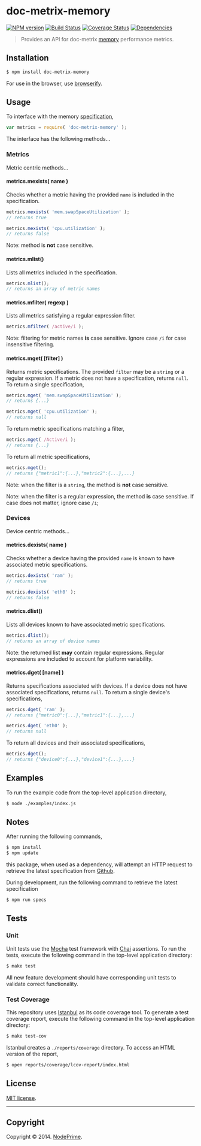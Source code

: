 doc-metrix-memory
===
[![NPM version][npm-image]][npm-url] [![Build Status][travis-image]][travis-url] [![Coverage Status][coveralls-image]][coveralls-url] [![Dependencies][dependencies-image]][dependencies-url]

> Provides an API for doc-metrix [memory](https://github.com/doc-metrix/memory) performance metrics.


## Installation

``` bash
$ npm install doc-metrix-memory
```

For use in the browser, use [browserify](https://github.com/substack/node-browserify).


## Usage

To interface with the memory [specification](https://github.com/doc-metrix/memory),

``` javascript
var metrics = require( 'doc-metrix-memory' );
```

The interface has the following methods...


### Metrics

Metric centric methods...


#### metrics.mexists( name )

Checks whether a metric having the provided `name` is included in the specification.

``` javascript
metrics.mexists( 'mem.swapSpaceUtilization' );
// returns true

metrics.mexists( 'cpu.utilization' );
// returns false
```

Note: method is __not__ case sensitive.


#### metrics.mlist()

Lists all metrics included in the specification.

``` javascript
metrics.mlist();
// returns an array of metric names
```


#### metrics.mfilter( regexp )

Lists all metrics satisfying a regular expression filter.

``` javascript
metrics.mfilter( /active/i );
```

Note: filtering for metric names __is__ case sensitive. Ignore case `/i` for case insensitive filtering.


#### metrics.mget( [filter] )

Returns metric specifications. The provided `filter` may be a `string` or a regular expression. If a metric does not have a specification, returns `null`. To return a single specification,

``` javascript
metrics.mget( 'mem.swapSpaceUtilization' );
// returns {...}

metrics.mget( 'cpu.utilization' );
// returns null
```

To return metric specifications matching a filter,

``` javascript
metrics.mget( /Active/i );
// returns {...}
```

To return all metric specifications,

``` javascript
metrics.mget();
// returns {"metric1":{...},"metric2":{...},...}
```

Note: when the filter is a `string`, the method is __not__ case sensitive.

Note: when the filter is a regular expression, the method __is__ case sensitive. If case does not matter, ignore case `/i`;


### Devices

Device centric methods...


#### metrics.dexists( name )

Checks whether a device having the provided `name` is known to have associated metric specifications.

``` javascript
metrics.dexists( 'ram' );
// returns true

metrics.dexists( 'eth0' );
// returns false
```

#### metrics.dlist()

Lists all devices known to have associated metric specifications.

``` javascript
metrics.dlist();
// returns an array of device names
```

Note: the returned list __may__ contain regular expressions. Regular expressions are included to account for platform variability.


#### metrics.dget( [name] )

Returns specifications associated with devices. If a device does not have associated specifications, returns `null`. To return a single device's specifications,

``` javascript
metrics.dget( 'ram' );
// returns {"metric0":{...},"metric1":{...},...}

metrics.dget( 'eth0' );
// returns null
```

To return all devices and their associated specifications,

``` javascript
metrics.dget();
// returns {"device0":{...},"device1":{...},...}
```



## Examples

To run the example code from the top-level application directory,

``` bash
$ node ./examples/index.js
```


## Notes

After running the following commands,

``` bash
$ npm install
$ npm update
```

this package, when used as a dependency, will attempt an HTTP request to retrieve the latest specification from [Github](https://github.com/doc-metrix/memory).

During development, run the following command to retrieve the latest specification

``` bash
$ npm run specs
```



## Tests

### Unit

Unit tests use the [Mocha](http://visionmedia.github.io/mocha) test framework with [Chai](http://chaijs.com) assertions. To run the tests, execute the following command in the top-level application directory:

``` bash
$ make test
```

All new feature development should have corresponding unit tests to validate correct functionality.


### Test Coverage

This repository uses [Istanbul](https://github.com/gotwarlost/istanbul) as its code coverage tool. To generate a test coverage report, execute the following command in the top-level application directory:

``` bash
$ make test-cov
```

Istanbul creates a `./reports/coverage` directory. To access an HTML version of the report,

``` bash
$ open reports/coverage/lcov-report/index.html
```


## License

[MIT license](http://opensource.org/licenses/MIT). 


---
## Copyright

Copyright &copy; 2014. [NodePrime](http://nodeprime.com).


[npm-image]: http://img.shields.io/npm/v/doc-metrix-memory.svg
[npm-url]: https://npmjs.org/package/doc-metrix-memory

[travis-image]: http://img.shields.io/travis/doc-metrix/memory-node/master.svg
[travis-url]: https://travis-ci.org/doc-metrix/memory-node

[coveralls-image]: https://img.shields.io/coveralls/doc-metrix/memory-node/master.svg
[coveralls-url]: https://coveralls.io/r/doc-metrix/memory-node?branch=master

[dependencies-image]: http://img.shields.io/david/doc-metrix/memory-node.svg
[dependencies-url]: https://david-dm.org/doc-metrix/memory-node

[dev-dependencies-image]: http://img.shields.io/david/dev/doc-metrix/memory-node.svg
[dev-dependencies-url]: https://david-dm.org/dev/doc-metrix/memory-node

[github-issues-image]: http://img.shields.io/github/issues/doc-metrix/memory-node.svg
[github-issues-url]: https://github.com/doc-metrix/memory-node/issues